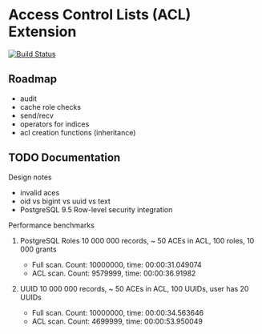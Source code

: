 Access Control Lists (ACL) Extension
====================================

[![Build Status](https://travis-ci.org/arkhipov/acl.svg?branch=master)](https://travis-ci.org/arkhipov/acl)

Roadmap
-------

  * audit
  * cache role checks
  * send/recv
  * operators for indices
  * acl creation functions (inheritance)

TODO Documentation
------------------

Design notes
  * invalid aces
  * oid vs bigint vs uuid vs text
  * PostgreSQL 9.5 Row-level security integration

Performance benchmarks

  1. PostgreSQL Roles
     10 000 000 records, ~ 50 ACEs in ACL, 100 roles, 10 000 grants
       * Full scan. Count: 10000000, time: 00:00:31.049074
       * ACL scan. Count: 9579999, time: 00:00:36.91982

  2. UUID
     10 000 000 records, ~ 50 ACEs in ACL, 100 UUIDs, user has 20 UUIDs
       * Full scan. Count: 10000000, time: 00:00:34.563646
       * ACL scan. Count: 4699999, time: 00:00:53.950049
